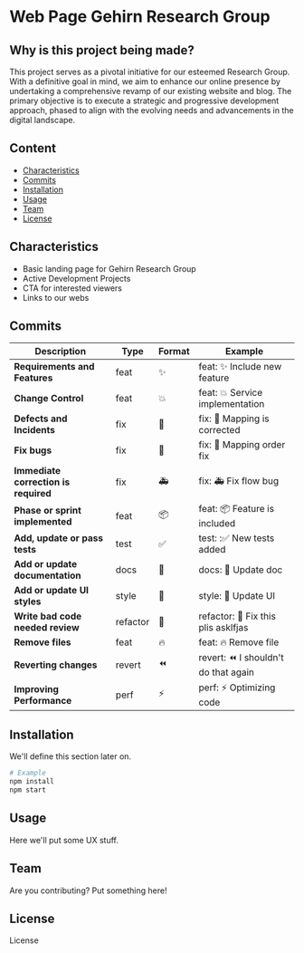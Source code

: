 # Web Page Gehirn Research Group

## Why is this project being made?

This project serves as a pivotal initiative for our esteemed Research Group. With a definitive goal in mind, we aim to enhance our online presence by undertaking a comprehensive revamp of our existing website and blog. The primary objective is to execute a strategic and progressive development approach, phased to align with the evolving needs and advancements in the digital landscape.

## Content

- [Characteristics](#characteristics)
- [Commits](#commits)
- [Installation](#installation)
- [Usage](#usage)
- [Team](#team)
- [License](#license)

## Characteristics

- Basic landing page for Gehirn Research Group
- Active Development Projects
- CTA for interested viewers
- Links to our webs

## Commits

| Description                          | Type     | Format | Example                                    |
|--------------------------------------|----------|--------|--------------------------------------------|
| **Requirements and Features**        | feat     | ✨    | feat: :sparkles: Include new feature       |
| **Change Control**                   | feat     | 💥    | feat: :boom: Service implementation        |
| **Defects and Incidents**            | fix      | 🚧    | fix: :construction: Mapping is corrected   |
| **Fix bugs**                         | fix      | 🐛    | fix: :bug: Mapping order fix               |
| **Immediate correction is required** | fix      | 🚑    | fix: :ambulance: Fix flow bug              |
| **Phase or sprint implemented**      | feat     | 📦    | feat: :package: Feature is included        |
| **Add, update or pass tests**        | test     | ✅    | test: ::white_check_mark: New tests added  |
| **Add or update documentation**      | docs     | 📝    | docs: :memo: Update doc                    |
| **Add or update UI styles**          | style    | 💄    | style: :lipstick: Update UI                | 
| **Write bad code needed review**     | refactor | 💩    | refactor: :poop: Fix this plis asklfjas    |
| **Remove files**                     | feat     | 🔥    | feat: :fire: Remove file                   |
| **Reverting changes**                | revert   | ⏪      | revert: :rewind: I shouldn't do that again |
| **Improving Performance**            | perf     | ⚡      | perf: :zap: Optimizing code                |


## Installation

We'll define this section later on.

```bash
# Example
npm install
npm start
```

## Usage

Here we'll put some UX stuff.

## Team

Are you contributing? Put something here!

## License

License